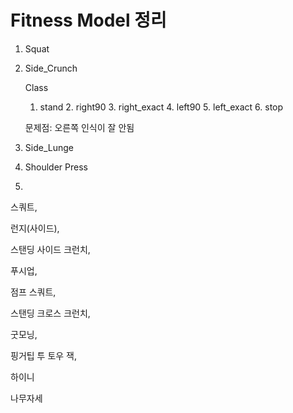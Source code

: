# Fitness Model 정리

1. Squat

2. Side_Crunch

   Class

   	1. stand
    	2. right90
    	3. right_exact
    	4. left90
    	5. left_exact
    	6. stop

   문제점: 오른쪽 인식이 잘 안됨 

3. Side_Lunge

4. Shoulder Press

5. 



 스쿼트,

 런지(사이드),

 스탠딩 사이드 크런치,



 푸시업,

 점프 스쿼트,

 스탠딩 크로스 크런치,

 굿모닝,

 핑거팁 투 토우 잭,

 하이니



나무자세